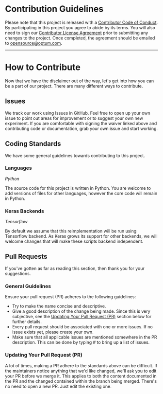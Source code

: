 # Contribution Guidelines

Please note that this project is released with a
[Contributor Code of Conduct](CODE_OF_CONDUCT.md). By participating in this
project you agree to abide by its terms.  You will also need to sign our
[Contributor License Agreement](RETAIN%20Keras%20Individual%20Contributor%20License%20Agreement%20-%20February%202018.pdf) prior to
submitting any changes to the project. Once completed, the agreement should be
emailed to [opensource@optum.com][email].

---

# How to Contribute

Now that we have the disclaimer out of the way, let's get into how you can be a
part of our project. There are many different ways to contribute.

## Issues

We track our work using Issues in GitHub. Feel free to open up your own issue
to point out areas for improvement or to suggest your own new experiment. If you
are comfortable with signing the waiver linked above and contributing code or
documentation, grab your own issue and start working.

## Coding Standards

We have some general guidelines towards contributing to this project.

### Languages

*Python*

The source code for this project is written in Python. You are welcome to add versions of files for other languages, however the core code will remain in Python.

### Keras Backends

*Tensorflow*

By default we assume that this reimplementation will be run using Tensorflow backend. As Keras grows its support for other backends, we will welcome changes that will make these scripts backend independent.  

## Pull Requests

If you've gotten as far as reading this section, then thank you for your
suggestions.

### General Guidelines

Ensure your pull request (PR) adheres to the following guidelines:

* Try to make the name concise and descriptive.
* Give a good description of the change being made.  Since this is very
subjective, see the [Updating Your Pull Request (PR)](#updating-your-pull-request-pr)
section below for further details.
* Every pull request should be associated with one or more issues.  If no issue
exists yet, please create your own.
* Make sure that all applicable issues are mentioned somewhere in the PR description.  This
can be done by typing # to bring up a list of issues.

### Updating Your Pull Request (PR)

A lot of times, making a PR adhere to the standards above can be difficult.
If the maintainers notice anything that we'd like changed, we'll ask you to
edit your PR before we merge it. This applies to both the content documented
in the PR and the changed contained within the branch being merged.  There's no
need to open a new PR. Just edit the existing one.

[email]: mailto:opensource@optum.com
